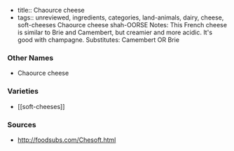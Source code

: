 - title:: Chaource cheese
- tags:: unreviewed, ingredients, categories, land-animals, dairy, cheese, soft-cheeses
Chaource cheese shah-OORSE Notes: This French cheese is similar to Brie and Camembert, but creamier and more acidic. It's good with champagne. Substitutes: Camembert OR Brie

### Other Names

* Chaource cheese

### Varieties

* [[soft-cheeses]]

### Sources
* http://foodsubs.com/Chesoft.html
